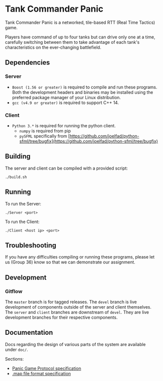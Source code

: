 # Tank Commander Panic

Tank Commander Panic is a networked, tile-based RTT (Real Time Tactics) game.

Players have command of up to four tanks but can drive only one at a time,
carefully switching between them to take advantage of each tank's
characteristics on the ever-changing battlefield.


## Dependencies

### Server
- `Boost (1.56 or greater)` is required to compile and run these programs. Both
the development headers and binaries may be installed using the preferred
package manager of your Linux distribution.
- `gcc (v4.9 or greater)` is required to support C++ 14.

### Client
- `Python 3.*` is required for running the python client.
    - `numpy` is required from pip
    - `pySFML` specifically from [https://github.com/joelfad/python-sfml/tree/bugfix](https://github.com/joelfad/python-sfml/tree/bugfix)


## Building

The server and client can be compiled with a provided script:

`./build.sh`


## Running
To run the Server:

`./Server <port>`

To run the Client:

`./Client <host ip> <port>`


## Troubleshooting

If you have any difficulties compiling or running these programs, please let us
(Group 36) know so that we can demonstrate our assignment.


## Development

### Gitflow

The `master` branch is for tagged releases. The `devel` branch is live
development of components outside of the server and client themselves. The
`server` and `client` branches are downstream of `devel`. They are live
development branches for their respective components.


## Documentation

Docs regarding the design of various parts of the system are available under `doc/`.

Sections:

- [Panic Game Protocol specification](doc/panic_game_protocol.md)
- [.map file format specification](doc/map_file_format.md)
